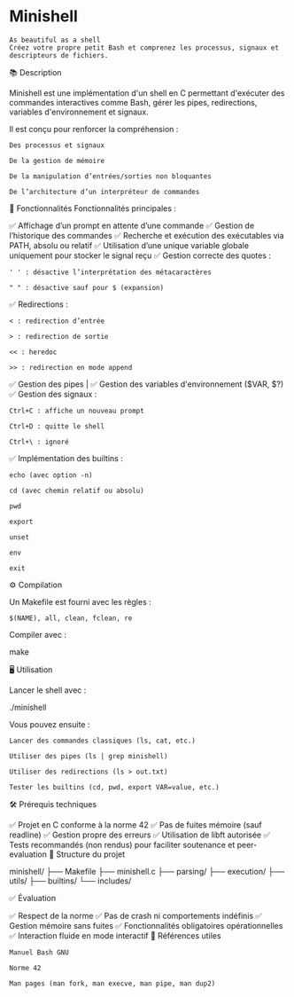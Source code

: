 # Minishell

    As beautiful as a shell
    Créez votre propre petit Bash et comprenez les processus, signaux et descripteurs de fichiers.

📚 Description

Minishell est une implémentation d'un shell en C permettant d'exécuter des commandes interactives comme Bash, gérer les pipes, redirections, variables d'environnement et signaux.

Il est conçu pour renforcer la compréhension :

    Des processus et signaux

    De la gestion de mémoire

    De la manipulation d’entrées/sorties non bloquantes

    De l’architecture d’un interpréteur de commandes

🚀 Fonctionnalités
Fonctionnalités principales :

✅ Affichage d’un prompt en attente d’une commande
✅ Gestion de l’historique des commandes
✅ Recherche et exécution des exécutables via PATH, absolu ou relatif
✅ Utilisation d’une unique variable globale uniquement pour stocker le signal reçu
✅ Gestion correcte des quotes :

    ' ' : désactive l’interprétation des métacaractères

    " " : désactive sauf pour $ (expansion)

✅ Redirections :

    < : redirection d’entrée

    > : redirection de sortie

    << : heredoc

    >> : redirection en mode append

✅ Gestion des pipes |
✅ Gestion des variables d'environnement ($VAR, $?)
✅ Gestion des signaux :

    Ctrl+C : affiche un nouveau prompt

    Ctrl+D : quitte le shell

    Ctrl+\ : ignoré

✅ Implémentation des builtins :

    echo (avec option -n)

    cd (avec chemin relatif ou absolu)

    pwd

    export

    unset

    env

    exit

⚙️ Compilation

Un Makefile est fourni avec les règles :

    $(NAME), all, clean, fclean, re

Compiler avec :

make

🖥️ Utilisation

Lancer le shell avec :

./minishell

Vous pouvez ensuite :

    Lancer des commandes classiques (ls, cat, etc.)

    Utiliser des pipes (ls | grep minishell)

    Utiliser des redirections (ls > out.txt)

    Tester les builtins (cd, pwd, export VAR=value, etc.)

  🛠️ Prérequis techniques

✅ Projet en C conforme à la norme 42
✅ Pas de fuites mémoire (sauf readline)
✅ Gestion propre des erreurs
✅ Utilisation de libft autorisée
✅ Tests recommandés (non rendus) pour faciliter soutenance et peer-evaluation
📂 Structure du projet

minishell/
├── Makefile
├── minishell.c
├── parsing/
├── execution/
├── utils/
├── builtins/
└── includes/

✅ Évaluation

✅ Respect de la norme
✅ Pas de crash ni comportements indéfinis
✅ Gestion mémoire sans fuites
✅ Fonctionnalités obligatoires opérationnelles
✅ Interaction fluide en mode interactif
📌 Références utiles

    Manuel Bash GNU

    Norme 42

    Man pages (man fork, man execve, man pipe, man dup2)

